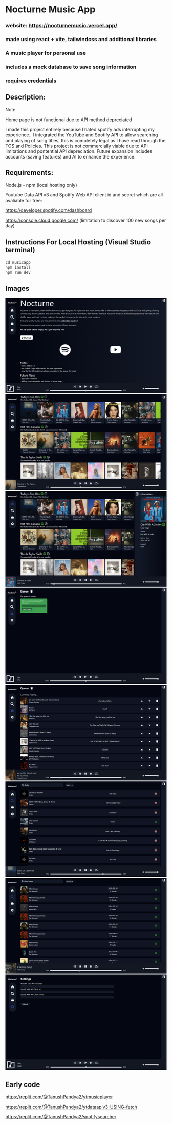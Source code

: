 # Nocturne Music App
### website: https://nocturnemusic.vercel.app/
### made using react + vite, tailwindcss and additional libraries
### A music player for personal use
### includes a mock database to save song information
### requires credentials

## Description:
>[!NOTE]
>Home page is not functional due to API method depreciated

I made this project entirely because I hated spotify ads interrupting my experience..
I integrated the YouTube and Spotify API to allow searching and playing of song titles, this is completely legal as I have read through the TOS and Policies.
This project is not commercially viable due to API limitations and pontential API depreciation.
Future expansion includes accounts (saving features) and AI to enhance the experience.

## Requirements:
Node.js - npm (local hosting only)

Youtube Data API v3 and Spotify Web API client id and secret which are all avaliable for free:

https://developer.spotify.com/dashboard

https://console.cloud.google.com/ (limitation to discover 100 new songs per day)






## Instructions For Local Hosting (Visual Studio terminal)

```
cd musicapp
npm install
npm run dev
```




## Images

![landing](/publicmedia/landing.png)
![home](/publicmedia/home.png)
![homesidebar](/publicmedia/homesidebar.png)
![spotifyqueue](/publicmedia/spotifyqueue.png)
![fullqueue](/publicmedia/fullqueue.png)
![searchtrack](/publicmedia/searchtrack.png)
![searchalbum](/publicmedia/searchalbum.png)
![settings](/publicmedia/settings.png)

## Early code
https://replit.com/@TanushPandya2/ytmusicplayer

https://replit.com/@TanushPandya2/ytdataapiv3-USING-fetch

https://replit.com/@TanushPandya2/spotifysearcher
